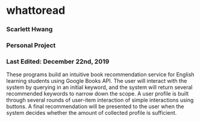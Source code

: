 # whattoread

### Scarlett Hwang
### Personal Project
### Last Edited: December 22nd, 2019

These programs build an intuitive book recommendation service for English learning
students using Google Books API. The user will interact with the system by querying
in an initial keyword, and the system will return several recommended keywords to
narrow down the scope. A user profile is built through several rounds of user-item
interaction of simple interactions using buttons. A final recommendation will be
presented to the user when the system decides whether the amount of collected profile
is sufficient. 
